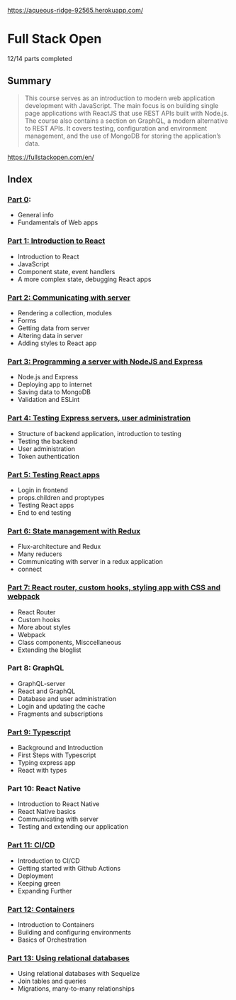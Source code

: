 https://aqueous-ridge-92565.herokuapp.com/

# Full Stack Open

12/14 parts completed

## Summary

> This course serves as an introduction to modern web application development with JavaScript. The main focus is on building single page applications with ReactJS that use REST APIs built with Node.js. The course also contains a section on GraphQL, a modern alternative to REST APIs. It covers testing, configuration and environment management, and the use of MongoDB for storing the application’s data.

https://fullstackopen.com/en/

## Index

### [Part 0](https://github.com/nevenaturkovic/fso_part0):

- General info
- Fundamentals of Web apps

### [Part 1: Introduction to React](https://github.com/nevenaturkovic/fso_part1)

- Introduction to React
- JavaScript
- Component state, event handlers
- A more complex state, debugging React apps

### [Part 2: Communicating with server](https://github.com/nevenaturkovic/fso_part2)

- Rendering a collection, modules
- Forms
- Getting data from server
- Altering data in server
- Adding styles to React app

### [Part 3: Programming a server with NodeJS and Express](https://github.com/nevenaturkovic/fso_part3)

- Node.js and Express
- Deploying app to internet
- Saving data to MongoDB
- Validation and ESLint

### [Part 4: Testing Express servers, user administration](https://github.com/nevenaturkovic/fso_part4)

- Structure of backend application, introduction to testing
- Testing the backend
- User administration
- Token authentication

### [Part 5: Testing React apps](https://github.com/nevenaturkovic/fso_part5)

- Login in frontend
- props.children and proptypes
- Testing React apps
- End to end testing

### [Part 6: State management with Redux](https://github.com/nevenaturkovic/fso_part6)

- Flux-architecture and Redux
- Many reducers
- Communicating with server in a redux application
- connect

### [Part 7: React router, custom hooks, styling app with CSS and webpack](https://github.com/nevenaturkovic/fso_part7)

- React Router
- Custom hooks
- More about styles
- Webpack
- Class components, Misccellaneous
- Extending the bloglist

### Part 8: GraphQL

- GraphQL-server
- React and GraphQL
- Database and user administration
- Login and updating the cache
- Fragments and subscriptions

### [Part 9: Typescript](https://github.com/nevenaturkovic/fso_part9)

- Background and Introduction
- First Steps with Typescript
- Typing express app
- React with types

### Part 10: React Native

- Introduction to React Native
- React Native basics
- Communicating with server
- Testing and extending our application

### [Part 11: CI/CD](https://github.com/nevenaturkovic/fso_cicd)

- Introduction to CI/CD
- Getting started with Github Actions
- Deployment
- Keeping green
- Expanding Further

### [Part 12: Containers](https://github.com/nevenaturkovic/fso_part12)

- Introduction to Containers
- Building and configuring environments
- Basics of Orchestration

### [Part 13: Using relational databases](https://github.com/nevenaturkovic/fso_part13)

- Using relational databases with Sequelize
- Join tables and queries
- Migrations, many-to-many relationships
